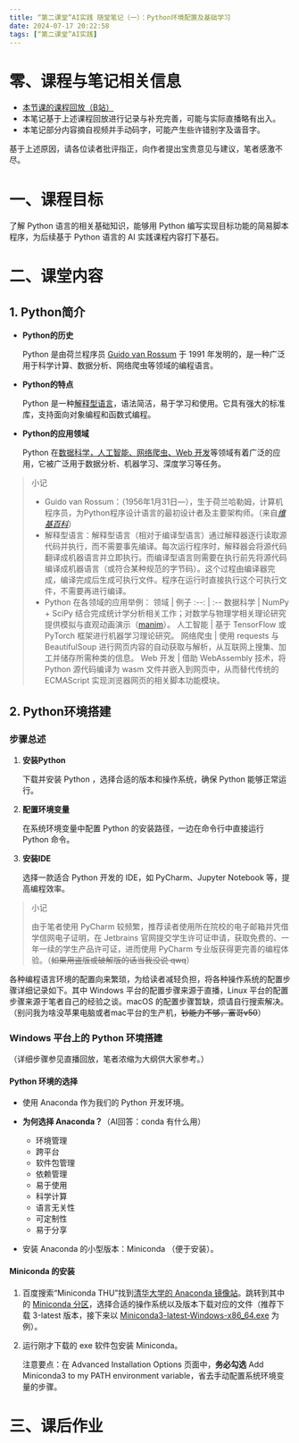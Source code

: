 ```yaml
---
title: “第二课堂”AI实践 随堂笔记（一）：Python环境配置及基础学习
date: 2024-07-17 20:22:58
tags: [“第二课堂”AI实践]
---
```


# 零、课程与笔记相关信息

- [本节课的课程回放（B站）](https://www.bilibili.com/video/BV1wE421P762/)
- 本笔记基于上述课程回放进行记录与补充完善，可能与实际直播略有出入。
- 本笔记部分内容摘自视频并手动码字，可能产生些许错别字及谐音字。

基于上述原因，请各位读者批评指正，向作者提出宝贵意见与建议，笔者感激不尽。

# 一、课程目标

了解 Python 语言的相关基础知识，能够用 Python 编写实现目标功能的简易脚本程序，为后续基于 Python 语言的 AI 实践课程内容打下基石。

# 二、课堂内容

## 1. Python简介

- **Python的历史**
  
  Python 是由荷兰程序员 <u>Guido van Rossum</u> 于 1991 年发明的，是一种广泛用于科学计算、数据分析、网络爬虫等领域的编程语言。

- **Python的特点**

  Python 是一种<u>解释型语言</u>，语法简洁，易于学习和使用。它具有强大的标准库，支持面向对象编程和函数式编程。

- **Python的应用领域**

  Python 在<u>数据科学，人工智能、网络爬虫、Web 开发</u>等领域有着广泛的应用，它被广泛用于数据分析、机器学习、深度学习等任务。

> 小记
>
> - Guido van Rossum：（1956年1月31日—），生于荷兰哈勒姆，计算机程序员，为Python程序设计语言的最初设计者及主要架构师。（来自[*维基百科*](https://zh.wikipedia.org/wiki/%E5%90%89%E5%A4%9A%C2%B7%E8%8C%83%E7%BD%97%E8%8B%8F%E5%A7%86)）
> - 解释型语言：解释型语言（相对于编译型语言）通过解释器逐行读取源代码并执行，而不需要事先编译。每次运行程序时，解释器会将源代码翻译成机器语言并立即执行。而编译型语言则需要在执行前先将源代码编译成机器语言（或符合某种规范的字节码）。这个过程由编译器完成，编译完成后生成可执行文件。程序在运行时直接执行这个可执行文件，不需要再进行编译。
> - Python 在各领域的应用举例：
>   领域 | 例子 
>   :--: | :--
>   数据科学 | NumPy + SciPy 结合完成统计学分析相关工作；对数学与物理学相关理论研究提供模拟与直观动画演示（[manim](https://www.manim.community/)）。
>   人工智能 | 基于 TensorFlow 或 PyTorch 框架进行机器学习理论研究。
>   网络爬虫 | 使用 requests 与 BeautifulSoup 进行网页内容的自动获取与解析，从互联网上搜集、加工并储存所需种类的信息。
>   Web 开发 | 借助 WebAssembly 技术，将 Python 源代码编译为 wasm 文件并嵌入到网页中，从而替代传统的 ECMAScript 实现浏览器网页的相关脚本功能模块。

## 2. Python环境搭建

### 步骤总述

1. **安装Python**
   
   下载并安装 Python ，选择合适的版本和操作系统，确保 Python 能够正常运行。

2. **配置环境变量**

   在系统环境变量中配置 Python 的安装路径，一边在命令行中直接运行 Python 命令。

3. **安装IDE**

   选择一款适合 Python 开发的 IDE，如 PyCharm、Jupyter Notebook 等，提高编程效率。

> 小记
>
> 由于笔者使用 PyCharm 较频繁，推荐读者使用所在院校的电子邮箱并凭借学信网电子证明，在 Jetbrains 官网提交学生许可证申请，获取免费的、一年一续的学生产品许可证，进而使用 PyCharm 专业版获得更完善的编程体验。（~~如果用盗版或破解版的话当我没说 qwq~~）

各种编程语言环境的配置向来繁琐，为给读者减轻负担，将各种操作系统的配置步骤详细记录如下。其中 Windows 平台的配置步骤来源于直播，Linux 平台的配置步骤来源于笔者自己的经验之谈。macOS 的配置步骤暂缺，烦请自行搜索解决。（别问我为啥没苹果电脑或者mac平台的生产机，~~钞能力不够，富哥v50~~）

### Windows 平台上的 Python 环境搭建

（详细步骤参见直播回放，笔者浓缩为大纲供大家参考。）

#### Python 环境的选择

- 使用 Anaconda 作为我们的 Python 开发环境。

- **为何选择 Anaconda？**（AI回答：conda 有什么用）

  - 环境管理
  - 跨平台
  - 软件包管理
  - 依赖管理
  - 易于使用
  - 科学计算
  - 语言无关性
  - 可定制性
  - 易于分享

- 安装 Anaconda 的小型版本：Miniconda （便于安装）。

#### Miniconda 的安装

1. 百度搜索“Miniconda THU”找到[清华大学的 Anaconda 镜像站](https://mirrors.tuna.tsinghua.edu.cn/help/anaconda/)。跳转到其中的 [Miniconda 分区](https://mirrors.tuna.tsinghua.edu.cn/anaconda/miniconda/)，选择合适的操作系统以及版本下载对应的文件（推荐下载 3-latest 版本，接下来以 [Miniconda3-latest-Windows-x86_64.exe](https://mirrors.tuna.tsinghua.edu.cn/anaconda/miniconda/Miniconda3-latest-Windows-x86_64.exe) 为例）。

2. 运行刚才下载的 exe 软件包安装 Miniconda。

   注意要点：在 Advanced Installation Options 页面中，**务必勾选** Add Miniconda3 to my PATH environment variable，省去手动配置系统环境变量的步骤。

# 三、课后作业

